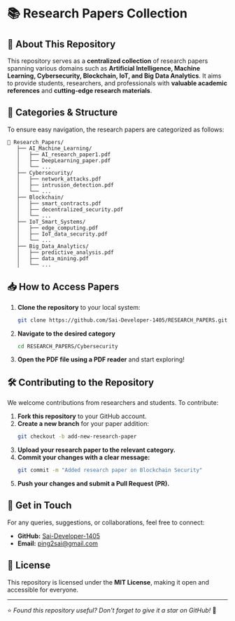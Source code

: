 # 📚 Research Papers Collection

## 🔎 About This Repository
This repository serves as a **centralized collection** of research papers spanning various domains such as **Artificial Intelligence, Machine Learning, Cybersecurity, Blockchain, IoT, and Big Data Analytics**. It aims to provide students, researchers, and professionals with **valuable academic references** and **cutting-edge research materials**.

## 📂 Categories & Structure
To ensure easy navigation, the research papers are categorized as follows:

```
📂 Research_Papers/
   ├── AI_Machine_Learning/
   │   ├── AI_research_paper1.pdf
   │   ├── DeepLearning_paper.pdf
   │   └── ...
   ├── Cybersecurity/
   │   ├── network_attacks.pdf
   │   ├── intrusion_detection.pdf
   │   └── ...
   ├── Blockchain/
   │   ├── smart_contracts.pdf
   │   ├── decentralized_security.pdf
   │   └── ...
   ├── IoT_Smart_Systems/
   │   ├── edge_computing.pdf
   │   ├── IoT_data_security.pdf
   │   └── ...
   ├── Big_Data_Analytics/
   │   ├── predictive_analysis.pdf
   │   ├── data_mining.pdf
   │   └── ...
```

## 📥 How to Access Papers
1. **Clone the repository** to your local system:
   ```bash
   git clone https://github.com/Sai-Developer-1405/RESEARCH_PAPERS.git
   ```
2. **Navigate to the desired category**
   ```bash
   cd RESEARCH_PAPERS/Cybersecurity
   ```
3. **Open the PDF file using a PDF reader** and start exploring!

## 🛠 Contributing to the Repository
We welcome contributions from researchers and students. To contribute:

1. **Fork this repository** to your GitHub account.
2. **Create a new branch** for your paper addition:
   ```bash
   git checkout -b add-new-research-paper
   ```
3. **Upload your research paper to the relevant category.**
4. **Commit your changes with a clear message:**
   ```bash
   git commit -m "Added research paper on Blockchain Security"
   ```
5. **Push your changes and submit a Pull Request (PR).**

## 📧 Get in Touch
For any queries, suggestions, or collaborations, feel free to connect:
- **GitHub:** [Sai-Developer-1405](https://github.com/Sai-Developer-1405)
- **Email:** ping2sai@gmail.com

## 📜 License
This repository is licensed under the **MIT License**, making it open and accessible for everyone.

---
⭐ *Found this repository useful? Don't forget to give it a star on GitHub!* 🚀

